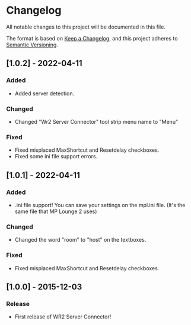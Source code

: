 # Changelog
All notable changes to this project will be documented in this file.

The format is based on [Keep a Changelog](https://keepachangelog.com/en/1.0.0/),
and this project adheres to [Semantic Versioning](https://semver.org/spec/v2.0.0.html).

## [1.0.2] - 2022-04-11
### Added
- Added server detection.

### Changed
- Changed "Wr2 Server Connector" tool strip menu name to "Menu"

### Fixed
- Fixed misplaced MaxShortcut and Resetdelay checkboxes.
- Fixed some ini file support errors.

## [1.0.1] - 2022-04-11
### Added
- .ini file support! You can save your settings on the mpl.ini file. (It's the same file that MP Lounge 2 uses)

### Changed
- Changed the word "room" to "host" on the textboxes.

### Fixed
- Fixed misplaced MaxShortcut and Resetdelay checkboxes.

## [1.0.0] - 2015-12-03
### Release
- First release of WR2 Server Connector!
